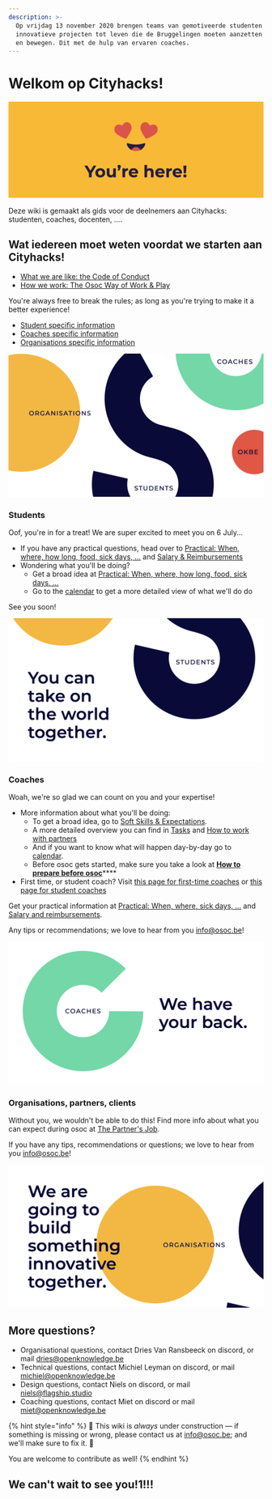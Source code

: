 ```yaml
---
description: >-
  Op vrijdag 13 november 2020 brengen teams van gemotiveerde studenten
  innovatieve projecten tot leven die de Bruggelingen moeten aanzetten tot sport
  en bewegen. Dit met de hulp van ervaren coaches.
---
```


# Welkom op Cityhacks!

![You made it, we&apos;re so happy you are here!](.gitbook/assets/screenshot-2020-06-18-at-14.41.43%20%281%29.png)



Deze wiki is gemaakt als gids voor de deelnemers aan Cityhacks: studenten, coaches, docenten, ....

## Wat iedereen moet weten voordat we starten aan Cityhacks!

* [What we are like: the Code of Conduct](code-of-conduct.md)
* [How we work: The Osoc Way of Work & Play](way-of-work/)

You're always free to break the rules; as long as you're trying to make it a better experience!

* [Student specific information](./#students)
* [Coaches specific information](./#coaches)
* [Organisations specific information](./#organisations-partners-clients)

![](.gitbook/assets/screenshot-2020-07-01-at-00.07.53.png)

### Students

Oof, you're in for a treat! We are super excited to meet you on 6 July...

* If you have any practical questions, head over to [Practical: When, where, how long, food, sick days, ...](students/being-a-student-at-osoc/attend.md) and [Salary & Reimbursements](students/reimbursements.md)
* Wondering what you'll be doing?
  * Get a broad idea at [Practical: When, where, how long, food, sick days, ...](students/being-a-student-at-osoc/attend.md)
  * Go to the [calendar](programma-remote-edition/) to get a more detailed view of what we'll do do 

See you soon!

![](.gitbook/assets/screenshot-2020-07-01-at-00.07.27.png)

### Coaches

Woah, we're so glad we can count on you and your expertise!

* More information about what you'll be doing:
  * To get a broad idea, go to [Soft Skills & Expectations](coaches/the-coaching-job/soft-skills-and-expectations.md).
  * A more detailed overview you can find in [Tasks](coaches/the-coaching-job/tasks.md) and [How to work with partners](partners/partners-1.md)
  * And if you want to know what will happen day-by-day go to [calendar](programma-remote-edition/).
  * Before osoc gets started, make sure you take a look at [**How to prepare before osoc**](coaches/the-coaching-job/battle-prep.md)\*\*\*\*
* First time, or student coach? Visit [this page for first-time coaches](coaches/the-coaching-job/first-time-coaches.md) or [this page for student coaches]()

Get your practical information at [Practical: When, where, sick days, ...](coaches/attend/) and [Salary and reimbursements](coaches/salary-and-reimbursements.md).

Any tips or recommendations; we love to hear from you [info@osoc.be](mailto:info@osoc.be)!

![](.gitbook/assets/screenshot-2020-07-01-at-00.07.34.png)

### Organisations, partners, clients

Without you, we wouldn't be able to do this! Find more info about what you can expect during osoc at [The Partner's Job](partners/the-partners-job.md).

If you have any tips, recommendations or questions; we love to hear from you [info@osoc.be](mailto:info@osoc.be)!

![](.gitbook/assets/screenshot-2020-07-01-at-00.07.44.png)

## More questions?

* Organisational questions, contact Dries Van Ransbeeck on discord, or mail [dries@openknowledge.be](mailto:dries@openknowledge.be)
* Technical questions, contact Michiel Leyman on discord, or mail [michiel@openknowledge.be](mailto:michiel@openknowledge.be)
* Design questions, contact Niels on discord, or mail [niels@flagship.studio](mailto:niels@flagship.studio)
* Coaching questions, contact Miet on discord or mail [miet@openknowledge.be](mailto:miet@openknowledge.be)

{% hint style="info" %}
🚧 This wiki is _always_ under construction — if something is missing or wrong, please contact us at info@osoc.be; and we'll make sure to fix it. 🚧

You are welcome to contribute as well!
{% endhint %}

## We can't wait to see you!1!!!

